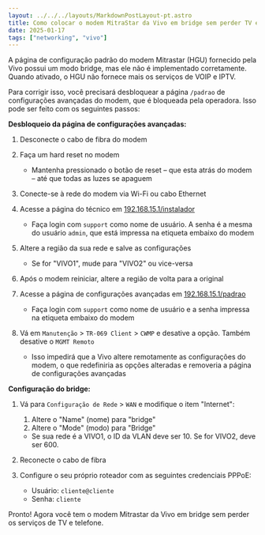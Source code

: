 ```yaml
---
layout: ../../../layouts/MarkdownPostLayout-pt.astro
title: Como colocar o modem MitraStar da Vivo em bridge sem perder TV e telefone
date: 2025-01-17
tags: ["networking", "vivo"]
---
```


A página de configuração padrão do modem Mitrastar (HGU) fornecido pela Vivo possui um modo bridge, mas ele não é implementado corretamente. Quando ativado, o HGU não fornece mais os serviços de VOIP e IPTV.

Para corrigir isso, você precisará desbloquear a página `/padrao` de configurações avançadas do modem, que é bloqueada pela operadora. Isso pode ser feito com os seguintes passos:

**Desbloqueio da página de configurações avançadas:**

1. Desconecte o cabo de fibra do modem
1. Faça um hard reset no modem

   - Mantenha pressionado o botão de reset – que esta atrás do modem – até que todas as luzes se apaguem

1. Conecte-se à rede do modem via Wi-Fi ou cabo Ethernet

1. Acesse a página do técnico em [192.168.15.1/instalador](http://192.168.15.1/instalador)

   - Faça login com `support` como nome de usuário. A senha é a mesma do usuário `admin`, que está impressa na etiqueta embaixo do modem

1. Altere a região da sua rede e salve as configurações

   - Se for "VIVO1", mude para "VIVO2" ou vice-versa

1. Após o modem reiniciar, altere a região de volta para a original

1. Acesse a página de configurações avançadas em [192.168.15.1/padrao](http://192.168.15.1/padrao)

   - Faça login com `support` como nome de usuário e a senha impressa na etiqueta embaixo do modem

1. Vá em `Manutenção` > `TR-069 Client` > `CWMP` e desative a opção. Também desative o `MGMT Remoto`

   - Isso impedirá que a Vivo altere remotamente as configurações do modem, o que redefiniria as opções alteradas e removeria a página de configurações avançadas

**Configuração do bridge:**

1. Vá para `Configuração de Rede` > `WAN` e modifique o item "Internet":

   1. Altere o "Name" (nome) para "bridge"
   1. Altere o "Mode" (modo) para "Bridge"

   - Se sua rede é a VIVO1, o ID da VLAN deve ser 10. Se for VIVO2, deve ser 600.

1. Reconecte o cabo de fibra

1. Configure o seu próprio roteador com as seguintes credenciais PPPoE:

   - Usuário: `cliente@cliente`
   - Senha: `cliente`

Pronto! Agora você tem o modem Mitrastar da Vivo em bridge sem perder os serviços de TV e telefone.

